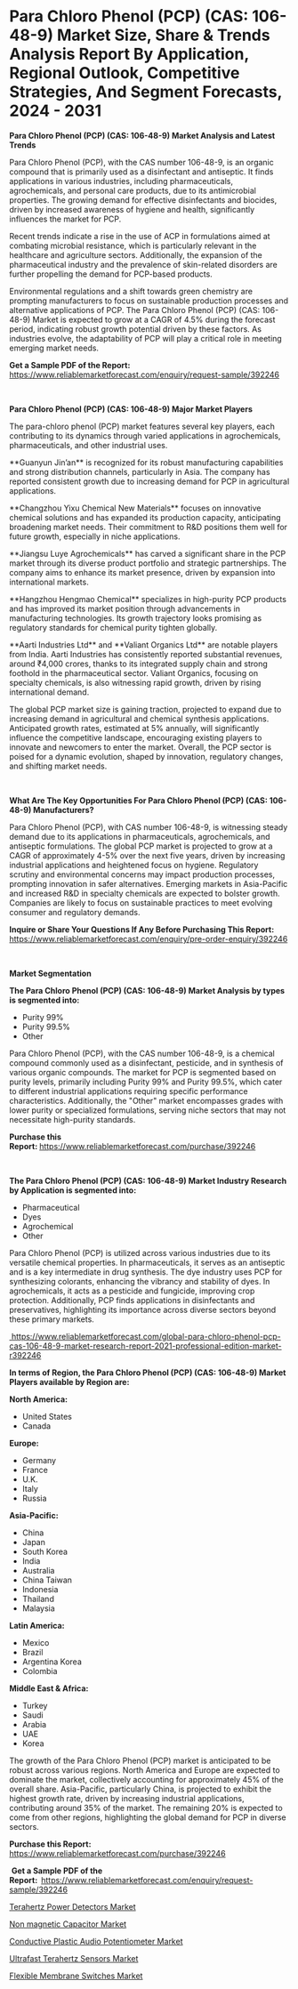 <p><h1>Para Chloro Phenol (PCP) (CAS: 106-48-9) Market Size, Share & Trends Analysis Report By Application, Regional Outlook, Competitive Strategies, And Segment Forecasts, 2024 - 2031</h1></p><p><strong>Para Chloro Phenol (PCP) (CAS: 106-48-9) Market Analysis and Latest Trends</strong></p>
<p><p>Para Chloro Phenol (PCP), with the CAS number 106-48-9, is an organic compound that is primarily used as a disinfectant and antiseptic. It finds applications in various industries, including pharmaceuticals, agrochemicals, and personal care products, due to its antimicrobial properties. The growing demand for effective disinfectants and biocides, driven by increased awareness of hygiene and health, significantly influences the market for PCP.</p><p>Recent trends indicate a rise in the use of ACP in formulations aimed at combating microbial resistance, which is particularly relevant in the healthcare and agriculture sectors. Additionally, the expansion of the pharmaceutical industry and the prevalence of skin-related disorders are further propelling the demand for PCP-based products. </p><p>Environmental regulations and a shift towards green chemistry are prompting manufacturers to focus on sustainable production processes and alternative applications of PCP. The Para Chloro Phenol (PCP) (CAS: 106-48-9) Market is expected to grow at a CAGR of 4.5% during the forecast period, indicating robust growth potential driven by these factors. As industries evolve, the adaptability of PCP will play a critical role in meeting emerging market needs.</p></p>
<p><strong>Get a Sample PDF of the Report:&nbsp;</strong> <a href="https://www.reliablemarketforecast.com/enquiry/request-sample/392246?utm_campaign=1803&utm_medium=2&utm_source=Github&utm_content=ia&utm_term=26102024&utm_id=para-chloro-phenol-pcp-cas-106-48-9">https://www.reliablemarketforecast.com/enquiry/request-sample/392246</a></p>
<p>&nbsp;</p>
<p><strong>Para Chloro Phenol (PCP) (CAS: 106-48-9) Major Market Players</strong></p>
<p><p>The para-chloro phenol (PCP) market features several key players, each contributing to its dynamics through varied applications in agrochemicals, pharmaceuticals, and other industrial uses. </p><p>**Guanyun Jin’an** is recognized for its robust manufacturing capabilities and strong distribution channels, particularly in Asia. The company has reported consistent growth due to increasing demand for PCP in agricultural applications. </p><p>**Changzhou Yixu Chemical New Materials** focuses on innovative chemical solutions and has expanded its production capacity, anticipating broadening market needs. Their commitment to R&D positions them well for future growth, especially in niche applications.</p><p>**Jiangsu Luye Agrochemicals** has carved a significant share in the PCP market through its diverse product portfolio and strategic partnerships. The company aims to enhance its market presence, driven by expansion into international markets.</p><p>**Hangzhou Hengmao Chemical** specializes in high-purity PCP products and has improved its market position through advancements in manufacturing technologies. Its growth trajectory looks promising as regulatory standards for chemical purity tighten globally.</p><p>**Aarti Industries Ltd** and **Valiant Organics Ltd** are notable players from India. Aarti Industries has consistently reported substantial revenues, around ₹4,000 crores, thanks to its integrated supply chain and strong foothold in the pharmaceutical sector. Valiant Organics, focusing on specialty chemicals, is also witnessing rapid growth, driven by rising international demand.</p><p>The global PCP market size is gaining traction, projected to expand due to increasing demand in agricultural and chemical synthesis applications. Anticipated growth rates, estimated at 5% annually, will significantly influence the competitive landscape, encouraging existing players to innovate and newcomers to enter the market. Overall, the PCP sector is poised for a dynamic evolution, shaped by innovation, regulatory changes, and shifting market needs.</p></p>
<p>&nbsp;</p>
<p><strong>What Are The Key Opportunities For Para Chloro Phenol (PCP) (CAS: 106-48-9) Manufacturers?</strong></p>
<p><p>Para Chloro Phenol (PCP), with CAS number 106-48-9, is witnessing steady demand due to its applications in pharmaceuticals, agrochemicals, and antiseptic formulations. The global PCP market is projected to grow at a CAGR of approximately 4-5% over the next five years, driven by increasing industrial applications and heightened focus on hygiene. Regulatory scrutiny and environmental concerns may impact production processes, prompting innovation in safer alternatives. Emerging markets in Asia-Pacific and increased R&D in specialty chemicals are expected to bolster growth. Companies are likely to focus on sustainable practices to meet evolving consumer and regulatory demands.</p></p>
<p><strong>Inquire or Share Your Questions If Any Before Purchasing This Report:</strong> <a href="https://www.reliablemarketforecast.com/enquiry/pre-order-enquiry/392246?utm_campaign=1803&utm_medium=2&utm_source=Github&utm_content=ia&utm_term=26102024&utm_id=para-chloro-phenol-pcp-cas-106-48-9">https://www.reliablemarketforecast.com/enquiry/pre-order-enquiry/392246</a></p>
<p>&nbsp;</p>
<p><strong>Market Segmentation</strong></p>
<p><strong>The Para Chloro Phenol (PCP) (CAS: 106-48-9) Market Analysis by types is segmented into:</strong></p>
<p><ul><li>Purity 99%</li><li>Purity 99.5%</li><li>Other</li></ul></p>
<p><p>Para Chloro Phenol (PCP), with the CAS number 106-48-9, is a chemical compound commonly used as a disinfectant, pesticide, and in synthesis of various organic compounds. The market for PCP is segmented based on purity levels, primarily including Purity 99% and Purity 99.5%, which cater to different industrial applications requiring specific performance characteristics. Additionally, the "Other" market encompasses grades with lower purity or specialized formulations, serving niche sectors that may not necessitate high-purity standards.</p></p>
<p><strong>Purchase this Report:&nbsp;</strong><a href="https://www.reliablemarketforecast.com/purchase/392246?utm_campaign=1803&utm_medium=2&utm_source=Github&utm_content=ia&utm_term=26102024&utm_id=para-chloro-phenol-pcp-cas-106-48-9">https://www.reliablemarketforecast.com/purchase/392246</a></p>
<p>&nbsp;</p>
<p><strong>The Para Chloro Phenol (PCP) (CAS: 106-48-9) Market Industry Research by Application is segmented into:</strong></p>
<p><ul><li>Pharmaceutical</li><li>Dyes</li><li>Agrochemical</li><li>Other</li></ul></p>
<p><p>Para Chloro Phenol (PCP) is utilized across various industries due to its versatile chemical properties. In pharmaceuticals, it serves as an antiseptic and is a key intermediate in drug synthesis. The dye industry uses PCP for synthesizing colorants, enhancing the vibrancy and stability of dyes. In agrochemicals, it acts as a pesticide and fungicide, improving crop protection. Additionally, PCP finds applications in disinfectants and preservatives, highlighting its importance across diverse sectors beyond these primary markets.</p></p>
<p><a href="https://www.reliablemarketforecast.com/global-para-chloro-phenol-pcp-cas-106-48-9-market-research-report-2021-professional-edition-market-r392246?utm_campaign=1803&utm_medium=2&utm_source=Github&utm_content=ia&utm_term=26102024&utm_id=para-chloro-phenol-pcp-cas-106-48-9">&nbsp;https://www.reliablemarketforecast.com/global-para-chloro-phenol-pcp-cas-106-48-9-market-research-report-2021-professional-edition-market-r392246</a></p>
<p><strong>In terms of Region, the Para Chloro Phenol (PCP) (CAS: 106-48-9) Market Players available by Region are:</strong></p>
<p>
    <p> <strong> North America: </strong>
        <ul>
            <li>United States</li>
            <li>Canada</li>
        </ul>
        </p> 
    <p> <strong> Europe: </strong>
        <ul>
            <li>Germany</li>
            <li>France</li>
            <li>U.K.</li>
            <li>Italy</li>
            <li>Russia</li>
        </ul>
        </p> 
    <p> <strong> Asia-Pacific: </strong>
        <ul>
            <li>China</li>
            <li>Japan</li>
            <li>South Korea</li>
            <li>India</li>
            <li>Australia</li>
            <li>China Taiwan</li>
            <li>Indonesia</li>
            <li>Thailand</li>
            <li>Malaysia</li>
        </ul>
        </p> 
    <p> <strong> Latin America: </strong>
        <ul>
            <li>Mexico</li>
            <li>Brazil</li>
            <li>Argentina Korea</li>
            <li>Colombia</li>
        </ul>
        </p> 
    <p> <strong> Middle East & Africa: </strong>
        <ul>
            <li>Turkey</li>
            <li>Saudi</li>
            <li>Arabia</li>
            <li>UAE</li>
            <li>Korea</li>
        </ul>
    </p>
    </p>
<p><p>The growth of the Para Chloro Phenol (PCP) market is anticipated to be robust across various regions. North America and Europe are expected to dominate the market, collectively accounting for approximately 45% of the overall share. Asia-Pacific, particularly China, is projected to exhibit the highest growth rate, driven by increasing industrial applications, contributing around 35% of the market. The remaining 20% is expected to come from other regions, highlighting the global demand for PCP in diverse sectors.</p></p>
<p><strong>Purchase this Report: </strong><a href="https://www.reliablemarketforecast.com/purchase/392246?utm_campaign=1803&utm_medium=2&utm_source=Github&utm_content=ia&utm_term=26102024&utm_id=para-chloro-phenol-pcp-cas-106-48-9">https://www.reliablemarketforecast.com/purchase/392246</a></p>
<p>&nbsp;<strong>Get a Sample PDF of the Report:&nbsp;&nbsp;</strong><a href="https://www.reliablemarketforecast.com/enquiry/request-sample/392246?utm_campaign=1803&utm_medium=2&utm_source=Github&utm_content=ia&utm_term=26102024&utm_id=para-chloro-phenol-pcp-cas-106-48-9">https://www.reliablemarketforecast.com/enquiry/request-sample/392246</a></p>
<p><strong></strong></p>
<p><p><a href="https://www.linkedin.com/pulse/terahertz-power-detectors-market-growth-segmentation-regional-ylfef?utm_campaign=1803&utm_medium=2&utm_source=Github&utm_content=ia&utm_term=26102024&utm_id=para-chloro-phenol-pcp-cas-106-48-9">Terahertz Power Detectors Market</a></p><p><a href="https://www.linkedin.com/pulse/non-magnetic-capacitor-market-share-analysis-growth-trends-cudvf?utm_campaign=1803&utm_medium=2&utm_source=Github&utm_content=ia&utm_term=26102024&utm_id=para-chloro-phenol-pcp-cas-106-48-9">Non magnetic Capacitor Market</a></p><p><a href="https://www.linkedin.com/pulse/navigating-conductive-plastic-audio-potentiometer-market-expert-8agtf?utm_campaign=1803&utm_medium=2&utm_source=Github&utm_content=ia&utm_term=26102024&utm_id=para-chloro-phenol-pcp-cas-106-48-9">Conductive Plastic Audio Potentiometer Market</a></p><p><a href="https://www.linkedin.com/pulse/strategic-roadmap-success-global-ultrafast-terahertz-sensors-sgvof?utm_campaign=1803&utm_medium=2&utm_source=Github&utm_content=ia&utm_term=26102024&utm_id=para-chloro-phenol-pcp-cas-106-48-9">Ultrafast Terahertz Sensors Market</a></p><p><a href="https://www.linkedin.com/pulse/flexible-membrane-switches-market-global-regional-analysis-mztof?utm_campaign=1803&utm_medium=2&utm_source=Github&utm_content=ia&utm_term=26102024&utm_id=para-chloro-phenol-pcp-cas-106-48-9">Flexible Membrane Switches Market</a></p></p>